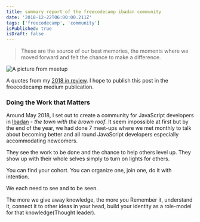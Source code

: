 ```yaml
---
title: summary report of the freecodecamp ibadan community
date: '2018-12-22T06:00:00.211Z'
tags: ['freecodecamp', 'community']
isPublished: true
isDraft: false
---
```


> These are the source of our best memories, the moments where we moved forward
> and felt the chance to make a difference.

![A picture from meetup](https://res.cloudinary.com/drnqdd87d/image/upload/v1545940207/2018-in-picture-12018-in-picture-4_bjfouw.jpg)

A quotes from my
[2018 in review](https://oluwasetemi.github.io/2018-the-review/). I hope to
publish this post in the freecodecamp medium publication.

### Doing the Work that Matters

Around May 2018, I set out to create a community for JavaScript developers in
[Ibadan]() - _the town with the brown roof_. It seem impossible at first but by
the end of the year, we had done 7 meet-ups where we met monthly to talk about
becoming better and all round JavaScript developers especially accommodating
newcomers.

They see the work to be done and the chance to help others level up. They show
up with their whole selves simply to turn on lights for others.

You can find your cohort. You can organize one, join one, do it with intention.

We each need to see and to be seen.

The more we give away knowledge, the more you Remember it, understand it,
connect it to other ideas in your head, build your identity as a role-model for
that knowledge(Thought leader).
